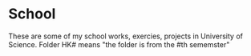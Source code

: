 # School
These are some of my school works, exercies, projects in University of Science.
Folder HK# means "the folder is from the #th sememster"